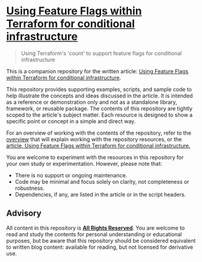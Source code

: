 # [Using Feature Flags within Terraform for conditional infrastructure](https://writing.aeydr.dev/notes/terraform-pattern-with-feature-flags)
> Using Terraform's 'count' to support feature flags for conditional infrastructure

This is a companion repository for the written article: [Using Feature Flags within Terraform for conditional infrastructure](https://writing.aeydr.dev/notes/terraform-pattern-with-feature-flags).

This repository provides supporting examples, scripts, and sample code to help illustrate the concepts and ideas discussed in the article. It is intended as a reference or demonstration only and not as a standalone library, framework, or reusable package. The contents of this repository are tightly scoped to the article's subject matter. Each resource is designed to show a specific point or concept in a simple and direct way.

For an overview of working with the contents of the repository, refer to the [overview](docs/overview.md) that will explain working with the repository resources, or the [article, Using Feature Flags within Terraform for conditional infrastructure.](https://writing.aeydr.dev/notes/terraform-pattern-with-feature-flags)

You are welcome to experiment with the resources in this repository for your own study or experimentation. However, please note that:

- There is no support or ongoing maintenance.
- Code may be minimal and focus solely on clarity, not completeness or robustness.
- Dependencies, if any, are listed in the article or in the script headers.

## Advisory

All content in this repository is [**All Rights Reserved**](LICENSE). You are welcome to read and study the contents for personal understanding or educational purposes, but be aware that this repository should be considered equivalent to written blog content: available for reading, but not licensed for derivative use.
